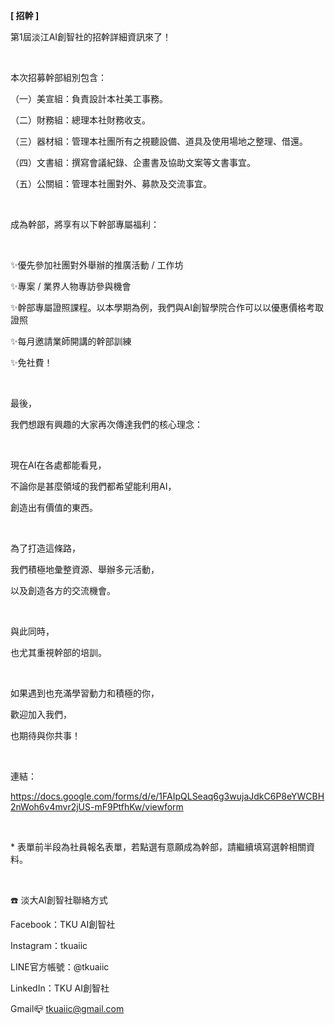 **[ 招幹 ]**

第1屆淡江AI創智社的招幹詳細資訊來了！

&nbsp;

本次招募幹部組別包含：

（一）美宣組：負責設計本社美工事務。

（二）財務組：總理本社財務收支。

（三）器材組：管理本社團所有之視聽設備、道具及使用場地之整理、借還。

（四）文書組：撰寫會議紀錄、企畫書及協助文案等文書事宜。

（五）公關組：管理本社團對外、募款及交流事宜。

&nbsp;

成為幹部，將享有以下幹部專屬福利：

&nbsp;

✨優先參加社團對外舉辦的推廣活動 / 工作坊

✨專案 / 業界人物專訪參與機會

✨幹部專屬證照課程。以本學期為例，我們與AI創智學院合作可以以優惠價格考取證照

✨每月邀請業師開講的幹部訓練

✨免社費！

&nbsp;

最後，

我們想跟有興趣的大家再次傳達我們的核心理念：

&nbsp;

現在AI在各處都能看見，

不論你是甚麼領域的我們都希望能利用AI，

創造出有價值的東西。

&nbsp;

為了打造這條路，

我們積極地彙整資源、舉辦多元活動，

以及創造各方的交流機會。

&nbsp;

與此同時，

也尤其重視幹部的培訓。

&nbsp;

如果遇到也充滿學習動力和積極的你，

歡迎加入我們，

也期待與你共事！

&nbsp;

連結：

https://docs.google.com/forms/d/e/1FAIpQLSeaq6g3wujaJdkC6P8eYWCBH2nWoh6v4mvr2jUS-mF9PtfhKw/viewform

&nbsp;

\* 表單前半段為社員報名表單，若點選有意願成為幹部，請繼續填寫選幹相關資料。

&nbsp;

☎️ 淡大AI創智社聯絡方式

Facebook：TKU AI創智社

Instagram：tkuaiic

LINE官方帳號：@tkuaiic

LinkedIn：TKU AI創智社

Gmail📪 tkuaiic@gmail.com
